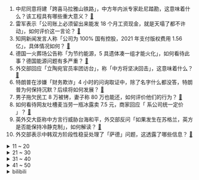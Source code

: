 1. 中尼同意将建「跨喜马拉雅山铁路」，中方年内派专家赴尼踏勘，这意味着什么？该工程具有哪些重大意义？ [:link:](https://www.zhihu.com/question/547967558)
2. 雷军表示「公司账上必须留出来能发 18 个月工资现金，就是天塌了都不许动」，如何评价这一言论？ [:link:](https://www.zhihu.com/question/547942875)
3. 知网新闻发言人称「公司为 100% 国有控股，2021 年支付版权费用 1.56 亿」，具体情况如何？ [:link:](https://www.zhihu.com/question/547986889)
4. 德国一火葬场公告称「为节约能源，5 具遗体凑一组才能火化」，如何看待此事？德国能源问题有多严重？ [:link:](https://www.zhihu.com/question/547992966)
5. 外交部回应「立陶宛官员率团访台」，称「中方将坚决回击」，这意味着什么？ [:link:](https://www.zhihu.com/question/547954721)
6. 特朗普在涉嫌「财务欺诈」4 小时的问询取证中，除了名字什么都没答，特朗普为何保持沉默？后续将如何发展？ [:link:](https://www.zhihu.com/question/547913069)
7. 男子拖欠民工 8 万被铐，妻子称 80 万也能还，如何评价他们的行为？ [:link:](https://www.zhihu.com/question/547763250)
8. 如何看待网友吐槽麦当劳一瓶冰露卖 7.5 元，商家回应「 系公司统一定价 」？ [:link:](https://www.zhihu.com/question/547942762)
9. 英外交大臣称中方言行威胁台海和平，外交部反问「如果发生在苏格兰，英方是否能保持冷静克制」，如何解读？ [:link:](https://www.zhihu.com/question/547954793)
10. 外交部表示中韩双方阶段性稳妥处理了「萨德」问题，这透露了哪些信息？ [:link:](https://www.zhihu.com/question/547813318)
<details>
<summary>11 ~ 20</summary>

11. 黄金有没有可能和钻石一样也是骗局？ [:link:](https://www.zhihu.com/question/543952939)
12. 贝壳研究院就《2022住房空置率调查报告》道歉，称数据不准确，反映出哪些问题？ [:link:](https://www.zhihu.com/question/547914522)
13. 如何看待山东临沂回应「全员核酸大比武」，称是「认真筹划后的决定」，可以降低检测现场感染率？ [:link:](https://www.zhihu.com/question/547793632)
14. 犯罪团伙搭建运营多款淫秽色情漫画 APP 牟利，数十人落网，他们将面临哪些法律处罚？ [:link:](https://www.zhihu.com/question/547940233)
15. 面试时想拿 13K，HR 说：“你只值 8K”，该怎么回答？ [:link:](https://www.zhihu.com/question/545976978)
16. 如何看待上海 40℃ 及以上极端酷热天数已达 6 天，创下自 1873 年有正式气象记录以来新纪录？ [:link:](https://www.zhihu.com/question/547934946)
17. 首个国产新冠口服药定价每瓶 270 元，已运抵河南、海南、新疆等地，该药有哪些疗效？对疫情有何帮助？ [:link:](https://www.zhihu.com/question/547983960)
18. 《海贼王：红发歌姬》在北影节的首映秒空，二级市场最高炒到 2.4 万元/张，为何会出现这样的情况？ [:link:](https://www.zhihu.com/question/547973301)
19. 如何看待国家电影局联合多家电影票务平台发放 1 亿元观影消费券？会对电影业带来哪些影响？ [:link:](https://www.zhihu.com/question/547966025)
20. 网传前知名主播卢本伟将复播，事件的真实性如何？他有可能复播吗？ [:link:](https://www.zhihu.com/question/547917772)
</details>
<details>
<summary>21 ~ 30</summary>

21. 想在高三暑假自学计算机科学与技术（女）有什么好建议吗? [:link:](https://www.zhihu.com/question/540404155)
22. 多县鼓励农民进城买房，安徽对退出宅基地进城购房的奖 5 万元，这会带来哪些影响？ [:link:](https://www.zhihu.com/question/547909980)
23. 你有什么建议给大一新生？ [:link:](https://www.zhihu.com/question/23337196)
24. 如何看待上海地铁一安检员被曝上班时睡觉？地铁公司表示「此事属实，正在调查」，目前情况如何? [:link:](https://www.zhihu.com/question/547954271)
25. 如何看待雷军「穿越人生低谷的感悟」为主题的演讲，有哪些值得关注的点？ [:link:](https://www.zhihu.com/question/547978326)
26. 中国「TOP 1% 论文」数量超越美国，首次跃居榜首，这一数据意味着什么？ [:link:](https://www.zhihu.com/question/547770624)
27. 如何评价李连杰电影《中南海保镖》? [:link:](https://www.zhihu.com/question/37982232)
28. 为什么比起汤姆吃了杰瑞，更多人希望灰太狼吃了喜羊羊？ [:link:](https://www.zhihu.com/question/63416110)
29. 佩洛西窜台后拜登正审慎考虑对华关税问题，外交部回应称 「尽早取消关税」，还有哪些信息值得关注？ [:link:](https://www.zhihu.com/question/547955304)
30. 澳大利亚为什么是发达国家？ [:link:](https://www.zhihu.com/question/29174256)
</details>
<details>
<summary>31 ~ 40</summary>

31. 你会享受孤独吗? [:link:](https://www.zhihu.com/question/547971540)
32. 游戏版号抑制了中国游戏产业发展了吗？ [:link:](https://www.zhihu.com/question/524307845)
33. 为什么车开久了底盘会松散？会有异响? [:link:](https://www.zhihu.com/question/543816084)
34. 中考没发挥好，想考清华，我决定拼一拼，该怎么办? [:link:](https://www.zhihu.com/question/547738718)
35. 什么道理懂了后可以一生受用？ [:link:](https://www.zhihu.com/question/456002135)
36. 浙江一对夫妻离婚不争车房只争宠物狗，法院判决：「狗归女方，男方付照看费可探望」，如何看待此事？ [:link:](https://www.zhihu.com/question/547916945)
37. 微软称索尼向游戏开发者支付「封禁费」，阻止游戏加入 XGP 游戏订阅服务，你如何看待？ [:link:](https://www.zhihu.com/question/547914636)
38. 法考高分对于做律师工作有多大影响？ [:link:](https://www.zhihu.com/question/547617799)
39. 30 岁考公是最好的途径么？ [:link:](https://www.zhihu.com/question/546863591)
40. 高三自己一个人吃饭一个人上体育课会不会尴尬？应该怎么去调整？ [:link:](https://www.zhihu.com/question/547003157)
</details>
<details>
<summary>41 ~ 50</summary>

41. 为什么忠诚、守信、正直的人会在社会吃不开？ [:link:](https://www.zhihu.com/question/541266799)
42. 假如《斗破苍穹》中的萧炎满级穿越回三年之约时会如何？ [:link:](https://www.zhihu.com/question/505387644)
43. TCP和Udp的区别是什么？ [:link:](https://www.zhihu.com/question/47378601)
44. 特朗普被曝已就 2024 年大选下定决心，有哪些细节值得关注？ [:link:](https://www.zhihu.com/question/547933835)
45. 黑咖啡怎么喝才提神? [:link:](https://www.zhihu.com/question/541743099)
46. 山西中阳暴雨引发山洪，居民表示「多年没见过这么大的洪水」， 5 人处于失联状态，最新进展如何？ [:link:](https://www.zhihu.com/question/547962144)
47. 如何看待达美乐退出披萨发源地意大利，媒体称「意大利人吃不惯美式披萨」？ [:link:](https://www.zhihu.com/question/547907519)
48. 你手机里有好看的晚霞吗? [:link:](https://www.zhihu.com/question/544110432)
49. 都说看书要挑出版社，你心目中值得推荐的出版社有哪些？ [:link:](https://www.zhihu.com/question/453352625)
50. 如何评价《原神》须弥CM短片？ [:link:](https://www.zhihu.com/question/547936100)
</details><details>
<summary>bilibili</summary>

1. 《原神》须弥CM短片 [:link:](//www.bilibili.com/video/BV1JN4y157MU)
2. 一开始我以为他是作家，最后我发现，他是真正的“作家”！生活的诗人！ [:link:](//www.bilibili.com/video/BV1eN4y157J1)
3. 我玩MC玩自闭了…… [:link:](//www.bilibili.com/video/BV1gt4y1g758)
4. 我叫柯蓝，是附近有名的名蒸蛋（2） [:link:](//www.bilibili.com/video/BV1Me4y1Q711)
5. 你这背景确实是假的 [:link:](//www.bilibili.com/video/BV1nG4y1Y7rN)
6. G.E.M.邓紫棋《GLORIA》官方MV | 第一章 | 启示录REVELATION [:link:](//www.bilibili.com/video/BV1kd4y1N7sb)
7. 打开前请先降低音量哦！！ [:link:](//www.bilibili.com/video/BV1cB4y167B8)
8. 【8K】航拍，但是是直升机！ [:link:](//www.bilibili.com/video/BV1w14y1b7XC)
9. 帅小伙自制红油火锅底料，没想到火锅底料这么难做！ [:link:](//www.bilibili.com/video/BV18a411o7Bf)
10. 《伪装者》 [:link:](//www.bilibili.com/video/BV1dF411c7sC)
<details>
<summary>11 ~ 20</summary>

11. 听说你们想看我落水？对不起！让你们失望了！ [:link:](//www.bilibili.com/video/BV1RY4y1w7A9)
12. 军情六处创始人为啥要锯子剌大腿？【硬核狠人37】 [:link:](//www.bilibili.com/video/BV1cY4y1A7kj)
13. 下冰雹了，该回家了，从草原要回到沙漠边缘啦。 [:link:](//www.bilibili.com/video/BV19T411w7AC)
14. 连环整蛊｜假装整蛊男友一整天，让他处于十级警惕… [:link:](//www.bilibili.com/video/BV1xN4y157ym)
15. 现实中真的存在宵宫这样的女孩吗 [:link:](//www.bilibili.com/video/BV11B4y1t7gT)
16. 这螃蟹壳都被煮红了怎么还能秒人啊！！！ [:link:](//www.bilibili.com/video/BV17a411P7bS)
17. 【原神手书】✦侦探们的夏日绮想曲✦~「蓝宝石」失踪之谜~ || 四风少年 [:link:](//www.bilibili.com/video/BV1nY4y1A78d)
18. 带女友去浙江见我爸，我爸的工作让她大吃一惊！ [:link:](//www.bilibili.com/video/BV1wB4y167bE)
19. 老师对家长说的话（和她的真实想法 [:link:](//www.bilibili.com/video/BV14a411P7Gb)
20. 【特效向】只澜 传承之章 [:link:](//www.bilibili.com/video/BV1At4y1g7ZM)
</details>
<details>
<summary>21 ~ 30</summary>

21. 《你 很 拽 啊？》 [:link:](//www.bilibili.com/video/BV1aG41187D6)
22. 此作品献给纯路人 [:link:](//www.bilibili.com/video/BV1YU4y1e7Jw)
23. 《无 缝 衔 接》 [:link:](//www.bilibili.com/video/BV1hS4y1s7u8)
24. 不敢信！瘦小的湖南妹子居然被辣哭了！ [:link:](//www.bilibili.com/video/BV1qg411k7Cp)
25. 6岁男孩为救妹妹，徒手与恶犬搏斗，被复联成员盛赞为真正的英雄 [:link:](//www.bilibili.com/video/BV1JB4y1k7aH)
26. 【时代少年团】《侠》MV [:link:](//www.bilibili.com/video/BV15B4y1k7iM)
27. 结 婚 且 开 团 2.0 [:link:](//www.bilibili.com/video/BV18a411P7Uc)
28. 《明日方舟》EP - All hail Savior! [:link:](//www.bilibili.com/video/BV1714y1b7cm)
29. 【鬼畜电影】熊出没之熊心归去（79分钟完整版） [:link:](//www.bilibili.com/video/BV1MT411L7fi)
30. “谁说占领道德高地的就是正义？” [:link:](//www.bilibili.com/video/BV1Jg411k7hp)
</details>
<details>
<summary>31 ~ 40</summary>

31. 【绝区零手书】狐狸小姐！你带我走吧~ [:link:](//www.bilibili.com/video/BV1LG41187we)
32. 练妆练的星星妆（纯享版） [:link:](//www.bilibili.com/video/BV1uY4y1A7py)
33. 现在的高中生VS曾经的高中生VS多年前的高中生 [:link:](//www.bilibili.com/video/BV1yd4y1N7sJ)
34. 你们见过不用肉的《鸡蛋红烧肉》没有？今天我来复刻它！ [:link:](//www.bilibili.com/video/BV1aa411K7VS)
35. 大家好，我是Reol，今天正式入驻B站啦，以后请多多关照~ [:link:](//www.bilibili.com/video/BV1sN4y157UF)
36. 打破次元壁！去不了二次元，就让二次元过来！！！ [:link:](//www.bilibili.com/video/BV1qa411f7a7)
37. 丁 泽 仁 统 治 K P O P [:link:](//www.bilibili.com/video/BV1bU4y1e7kq)
38. 在德国摆摊推广中国烧烤，佩枪警察叫我停！路人还想学中文呢～ [:link:](//www.bilibili.com/video/BV1NY4y1A7PU)
39. 试用期被辞退？这四笔钱你可别放弃！试用期快要转正时被辞退有什么补偿可以拿？ [:link:](//www.bilibili.com/video/BV18v4y1F7ck)
40. 大龄单身青年骑行拍短视频，十一个月涨粉90万，今天聊聊一路走来的经历 [:link:](//www.bilibili.com/video/BV1SB4y1z73G)
</details>
<details>
<summary>41 ~ 50</summary>

41. 局长觉醒 —— 「命运相连，狂欢开启  」 [:link:](//www.bilibili.com/video/BV1Md4y1m76y)
42. 二 次 元 获 得 百 万 粉 牌 [:link:](//www.bilibili.com/video/BV17Y4y1A7jY)
43. 这件事好像不是很离谱。。 [:link:](//www.bilibili.com/video/BV1HG41187Nt)
44. 面试之前一定要知道事，学会让你少走十年弯路 [:link:](//www.bilibili.com/video/BV1kN4y157TX)
45. 18年前，她治好了全亚洲的精神内耗【阅片无数Ⅱ 55】 [:link:](//www.bilibili.com/video/BV1jY4y1A79r)
46. 我们终于搬来上海了！！！ [:link:](//www.bilibili.com/video/BV1MY4y1A7q5)
47. 哦 你 也 乐 看 这 个 [:link:](//www.bilibili.com/video/BV1mN4y157eZ)
48. 为什么街边的「盖浇饭小店」，越来越少了？ [:link:](//www.bilibili.com/video/BV1BB4y1t7JU)
49. 14年前的今天，热情点燃了整个世界-《北京欢迎你》 [:link:](//www.bilibili.com/video/BV1kS4y147tx)
50. 【特效向】三 英 大 战 邢 道 荣 [:link:](//www.bilibili.com/video/BV1wt4y1g7vL)
</details>
<details>
<summary>51 ~ 60</summary>

51. 她说怪话一直可以的 [:link:](//www.bilibili.com/video/BV1rT411L75H)
52. 『等不来花开』我要的不多，1个赞可以吗？【兰音翻唱】 [:link:](//www.bilibili.com/video/BV1GN4y157dt)
53. 猫咪强制爱 [:link:](//www.bilibili.com/video/BV1QU4y1k7Ks)
54. 老缅婆   厨子探店¥400 [:link:](//www.bilibili.com/video/BV1xY4y1A7nV)
55. PS后期教程—酷炫涂鸦一秒匹配透视！ [:link:](//www.bilibili.com/video/BV1aN4y1579H)
56. 我，因果律武器 [:link:](//www.bilibili.com/video/BV1T14y1b7db)
57. 学会画眼睛了！ [:link:](//www.bilibili.com/video/BV1E14y1b7EA)
58. 狗头吧克星！折磨程度999%！LOL最低胜率折磨王！【垃圾英雄拯救计划】 [:link:](//www.bilibili.com/video/BV1mB4y1t7fe)
59. 【原神】⚡ 盒 哈 二 将 ⚡ [:link:](//www.bilibili.com/video/BV1va411K7P7)
60. 过个简单生日，炒面里头加俩鸡蛋，这算不算荤菜 [:link:](//www.bilibili.com/video/BV1aa411K7ur)
</details>
<details>
<summary>61 ~ 70</summary>

61. 不魔改，不抄袭，不加爱情，就不会拍剧？ [:link:](//www.bilibili.com/video/BV1oU4y1k7dX)
62. 【水果猎人】网络热门水果鉴定13 [:link:](//www.bilibili.com/video/BV1xv4y1F7NL)
63. 复原古代火折子技艺，一吹即燃；古人就是用它来保存火种，好比现在的打火机 [:link:](//www.bilibili.com/video/BV1ua411P7qL)
64. 镜子蛮好的就是有点费脖子 [:link:](//www.bilibili.com/video/BV1RG4y1Y75e)
65. 时隔多月未见，漠叔回村大家喜极而泣 [:link:](//www.bilibili.com/video/BV1cv4y1c7uj)
66. 宠物养出“矜贵病”？ [:link:](//www.bilibili.com/video/BV1yV4y1x7o7)
67. 我当时是真的不信 [:link:](//www.bilibili.com/video/BV1KB4y1676v)
68. 整活！花一万块让女友闭嘴24小时？趁她睡觉把她缝床上…再假装用油漆喷她的奢侈品包！ [:link:](//www.bilibili.com/video/BV1AV4y147RY)
69. 踏着七色的云彩来娶你！【BUG快乐阴人流#7】 [:link:](//www.bilibili.com/video/BV1tg411y7sp)
70. 《骑 虎 难 下》 [:link:](//www.bilibili.com/video/BV1kB4y1z7vX)
</details>
<details>
<summary>71 ~ 80</summary>

71. 趁孩子熟睡，偷偷把他搬到野外，他一觉醒来居然！！ [:link:](//www.bilibili.com/video/BV1DT411w7Uq)
72. 李白：你这蜀道太假了！超级蜀道，如何改变四川？【星球4K】《超级风景 超级工程》S02E04 [:link:](//www.bilibili.com/video/BV1yT411L7dZ)
73. 怪我，身手太好了 [:link:](//www.bilibili.com/video/BV1uG4y1e7ZF)
74. 为了这条视频，我老公找了一个剧组 [:link:](//www.bilibili.com/video/BV1Kt4y1g7US)
75. 这 些 动 漫 名 场 面 太 假 了！ [:link:](//www.bilibili.com/video/BV1Gt4y1G7Ux)
76. 揭秘成本214卖糯米丸子赚多少 [:link:](//www.bilibili.com/video/BV1Gd4y1m7Xi)
77. 离谱！逛漫展被怼着牙齿拍！还有人拿出钳子要拔牙！ [:link:](//www.bilibili.com/video/BV1jV4y147tf)
78. 纽约深夜便利店干饭！！美国豪华便利店，都卖些什么？ [:link:](//www.bilibili.com/video/BV1714y1b7Kc)
79. 大爆笑!东北人挑战和爆火爱豆24h只说粤语!没想到明星最后竟然...？ [:link:](//www.bilibili.com/video/BV1ca411P7ae)
80. 请不要轻易对郑纬民院士提问 [:link:](//www.bilibili.com/video/BV1sN4y157fh)
</details>
<details>
<summary>81 ~ 90</summary>

81. 甩掉1公斤肥肉有多难？2个方案自领✅ [:link:](//www.bilibili.com/video/BV1YN4y157Le)
82. 夏洛特：二级打四级，这玩个毛！ [:link:](//www.bilibili.com/video/BV1VG41187b4)
83. 【小白Nanno】大小姐驾到 统统闪开～ [:link:](//www.bilibili.com/video/BV1ga411P7p8)
84. 让我听听法院在审谁的案子？哦 是我 [:link:](//www.bilibili.com/video/BV1AB4y167TB)
85. 油管上百亿播放！你们女孩子真的会穿这样的高跟鞋么？ [:link:](//www.bilibili.com/video/BV1zv4y1F7V6)
86. 长绿毛的牛排凭啥卖这么贵啊？20厘米比我头还大！【凭啥这么贵ep42-Love&Salt】 [:link:](//www.bilibili.com/video/BV1ug411k7oR)
87. 印度市场的虾，都是剥了壳卖的。 [:link:](//www.bilibili.com/video/BV1Pa411P7br)
88. 【谭谈交通】：生活击倒我，但没有击败：“只要有一口气在，人就要好好活” [:link:](//www.bilibili.com/video/BV1pN4y1G7fG)
89. 第2期正片 全女生勇士阵容！姐姐妹妹前来批发冰箱 [:link:](//www.bilibili.com/video/BV1ZW4y1a76x)
90. 【原神外传】：用时100天就做出这么个东西？ [:link:](//www.bilibili.com/video/BV19t4y137Wi)
</details>
<details>
<summary>91 ~ 100</summary>

91. 逛宠物市场遇到一只被遗弃的矮脚猫，是你会怎么做？ [:link:](//www.bilibili.com/video/BV1Hd4y1N7hF)
92. 钢材缩水实锤！东风本田CR-V对撞雪佛兰探界者 [:link:](//www.bilibili.com/video/BV1hU4y1e7BD)
93. 真的有人吃这玩意吗？？？！！！ [:link:](//www.bilibili.com/video/BV1qU4y1e7uP)
94. IKUN提高班科目五之《蠢蠢欲动》 [:link:](//www.bilibili.com/video/BV1Le4y1Q7y8)
95. 当你在闺蜜面前数落男朋友 [:link:](//www.bilibili.com/video/BV1nY4y1A7D2)
96. 天津人不会说相声打的不让上车！ [:link:](//www.bilibili.com/video/BV1yY4y1P7sP)
97. 狗看了都说自己会拍电影 嘎子特工电影上映 票房仅27W [:link:](//www.bilibili.com/video/BV1rU4y1Y7S4)
98. 【末日城市100天】丧尸变异！拥有智商！？#3 我的世界 [:link:](//www.bilibili.com/video/BV1214y1t7pD)
99. 【小狐兔】Life Goes On，但是下雨天 [:link:](//www.bilibili.com/video/BV1EN4y157Px)
100. 深夜小作文，看完破你防 [:link:](//www.bilibili.com/video/BV1dg411C7Dv)
</details></details>